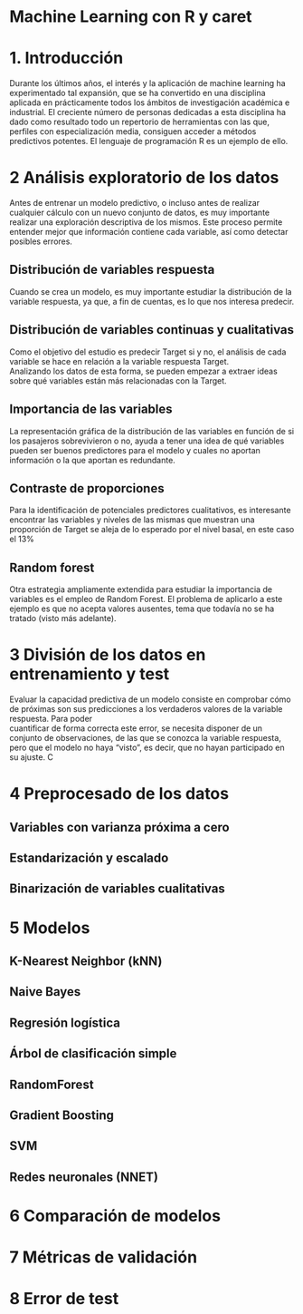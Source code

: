 # Machine Learning con R y caret

# 1. Introducción
Durante los últimos años, el interés y la aplicación de machine learning ha experimentado tal expansión, que se ha convertido en una disciplina aplicada en prácticamente todos los ámbitos de investigación académica e industrial. El creciente número de personas dedicadas a esta disciplina ha dado como resultado todo un repertorio de herramientas con las que, perfiles con especialización media, consiguen acceder a métodos predictivos potentes. El lenguaje de programación R es un ejemplo de ello.

# 2 Análisis exploratorio de los datos 
Antes de entrenar un modelo predictivo, o incluso antes de realizar cualquier cálculo con un nuevo conjunto de datos, es muy importante realizar una exploración descriptiva de los mismos. Este proceso permite entender mejor que información contiene cada variable, así como detectar posibles errores.

  ## Distribución de variables respuesta 
  Cuando se crea un modelo, es muy importante estudiar la distribución de la variable respuesta, ya que, a fin de cuentas, es lo que nos interesa predecir.
  
  ## Distribución de variables continuas y cualitativas 
  Como el objetivo del estudio es predecir Target si y no, el análisis de cada variable se hace en relación a la variable respuesta Target.          
  Analizando los datos de esta forma, se pueden empezar a extraer ideas sobre qué variables están más relacionadas con la Target.
  
  ## Importancia de las variables 
  La representación gráfica de la distribución de las variables en función de si los pasajeros sobrevivieron o no, ayuda a tener una idea de qué variables pueden ser buenos 
  predictores para el modelo y cuales no aportan información o la que aportan es redundante.
  
  ## Contraste de proporciones 
  Para la identificación de potenciales predictores cualitativos, es interesante encontrar las variables y niveles de las mismas que muestran una proporción de Target se aleja 
  de lo esperado por el nivel basal, en este caso el 13%
 
  ## Random forest 
  Otra estrategia ampliamente extendida para estudiar la importancia de variables es el empleo de Random Forest. El problema de aplicarlo a este ejemplo es que no acepta 
  valores ausentes, tema que todavía no se ha tratado (visto más adelante).
  
# 3 División de los datos en entrenamiento y test 

  Evaluar la capacidad predictiva de un modelo consiste en comprobar cómo de próximas son sus predicciones a los verdaderos valores de la variable respuesta. Para poder      
  cuantificar de forma correcta este error, se necesita disponer de un conjunto de observaciones, de las que se conozca la variable respuesta, pero que el modelo no haya 
  “visto”, es decir, que no hayan participado en su ajuste. C

# 4 Preprocesado de los datos 
  ## Variables con varianza próxima a cero
  ## Estandarización y escalado 
  ## Binarización de variables cualitativas
# 5 Modelos 
  ## K-Nearest Neighbor (kNN)
  ## Naive Bayes 
  ## Regresión logística 
  ## Árbol de clasificación simple 
  ## RandomForest 
  ## Gradient Boosting
  ## SVM 
  ## Redes neuronales (NNET) 
# 6 Comparación de modelos 
# 7 Métricas de validación
# 8 Error de test
